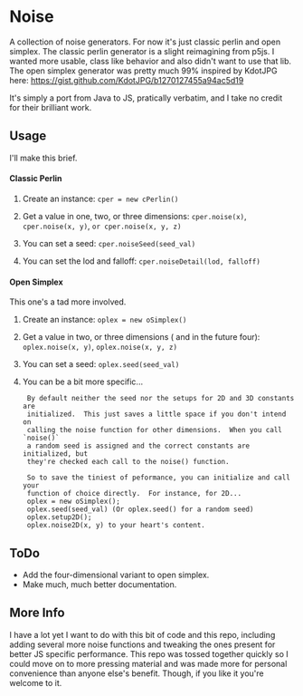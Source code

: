 # Noise

A collection of noise generators.  For now it's just classic perlin and open simplex.
The classic perlin generator is a slight reimagining from p5js.  I wanted more usable,
class like behavior and also didn't want to use that lib. 
The open simplex generator was pretty much 99% inspired by KdotJPG here: 
https://gist.github.com/KdotJPG/b1270127455a94ac5d19

It's simply a port from Java to JS, pratically verbatim, and I take no credit 
for their brilliant work.

## Usage

I'll make this brief.

#### Classic Perlin

  1) Create an instance:
      `cper = new cPerlin()`
  2) Get a value in one, two, or three dimensions:
      `cper.noise(x)`, 
      `cper.noise(x, y)`, 
      `or cper.noise(x, y, z)`

  3) You can set a seed: `cper.noiseSeed(seed_val)`

  4) You can set the lod and falloff: `cper.noiseDetail(lod, falloff)`

#### Open Simplex
  This one's a tad more involved.
  1) Create an instance:
    `oplex = new oSimplex()`
  2) Get a value in two, or three dimensions ( and in the future four): `oplex.noise(x, y)`, `oplex.noise(x, y, z)`
  3) You can set a seed: `oplex.seed(seed_val)`
  4) You can be a bit more specific...
        
          By default neither the seed nor the setups for 2D and 3D constants are 
          initialized.  This just saves a little space if you don't intend on 
          calling the noise function for other dimensions.  When you call `noise()`
          a random seed is assigned and the correct constants are initialized, but 
          they're checked each call to the noise() function. 

          So to save the tiniest of peformance, you can initialize and call your
          function of choice directly.  For instance, for 2D...
          oplex = new oSimplex();
          oplex.seed(seed_val) (Or oplex.seed() for a random seed)
          oplex.setup2D();
          oplex.noise2D(x, y) to your heart's content.

## ToDo
- Add the four-dimensional variant to open simplex.
- Make much, much better documentation.


## More Info
I have a lot yet I want to do with this bit of code and this repo,
including adding several more noise functions and tweaking the ones present for 
better JS specific performance. This repo was tossed together quickly so
I could move on to more pressing material and was made more for personal convenience
than anyone else's benefit.  Though, if you like it you're welcome to it.
